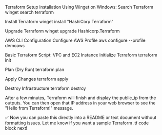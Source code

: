 Terraform Setup
Installation
Using Winget on Windows:
Search Terraform
winget search terraform

Install Terraform
winget install "HashiCorp Terraform"

Upgrade Terraform
winget upgrade Hashicorp.Terraform

AWS CLI Configuration
Configure AWS Profile
aws configure --profile demoaws

Basic Terraform Script: VPC and EC2 Instance
Initialize Terraform
terraform init

Plan (Dry Run)
terraform plan

Apply Changes
terraform apply

Destroy Infrastructure
terraform destroy

After a few minutes, Terraform will finish and display the public_ip from the outputs.
You can then open that IP address in your web browser to see the "Hello from Terraform!" message.

✅ Now you can paste this directly into a README or text document without formatting issues. Let me know if you want a sample Terraform .tf code block next!